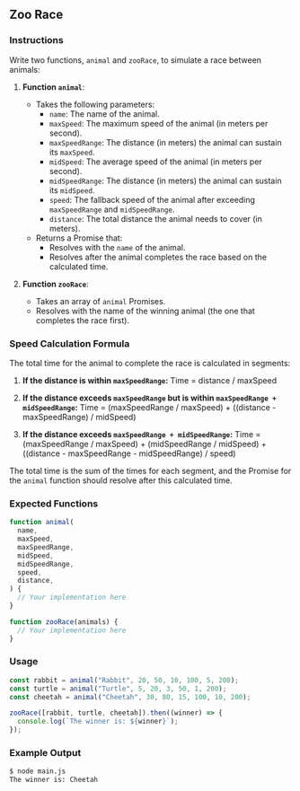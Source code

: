 ## Zoo Race

### Instructions

Write two functions, `animal` and `zooRace`, to simulate a race between animals:

1. **Function `animal`**:

   - Takes the following parameters:
     - `name`: The name of the animal.
     - `maxSpeed`: The maximum speed of the animal (in meters per second).
     - `maxSpeedRange`: The distance (in meters) the animal can sustain its `maxSpeed`.
     - `midSpeed`: The average speed of the animal (in meters per second).
     - `midSpeedRange`: The distance (in meters) the animal can sustain its `midSpeed`.
     - `speed`: The fallback speed of the animal after exceeding `maxSpeedRange` and `midSpeedRange`.
     - `distance`: The total distance the animal needs to cover (in meters).
   - Returns a Promise that:
     - Resolves with the `name` of the animal.
     - Resolves after the animal completes the race based on the calculated time.

2. **Function `zooRace`**:
   - Takes an array of `animal` Promises.
   - Resolves with the name of the winning animal (the one that completes the race first).

### Speed Calculation Formula

The total time for the animal to complete the race is calculated in segments:

1. **If the distance is within `maxSpeedRange`:**
   Time = distance / maxSpeed

2. **If the distance exceeds `maxSpeedRange` but is within `maxSpeedRange + midSpeedRange`:**
   Time = (maxSpeedRange / maxSpeed) + ((distance - maxSpeedRange) / midSpeed)

3. **If the distance exceeds `maxSpeedRange + midSpeedRange`:**
   Time = (maxSpeedRange / maxSpeed) + (midSpeedRange / midSpeed) + ((distance - maxSpeedRange - midSpeedRange) / speed)

The total time is the sum of the times for each segment, and the Promise for the `animal` function should resolve after this calculated time.

### Expected Functions

```js
function animal(
  name,
  maxSpeed,
  maxSpeedRange,
  midSpeed,
  midSpeedRange,
  speed,
  distance,
) {
  // Your implementation here
}

function zooRace(animals) {
  // Your implementation here
}
```

### Usage

```js
const rabbit = animal("Rabbit", 20, 50, 10, 100, 5, 200);
const turtle = animal("Turtle", 5, 20, 3, 50, 1, 200);
const cheetah = animal("Cheetah", 30, 80, 15, 100, 10, 200);

zooRace([rabbit, turtle, cheetah]).then((winner) => {
  console.log(`The winner is: ${winner}`);
});
```

### Example Output

```sh
$ node main.js
The winner is: Cheetah
```